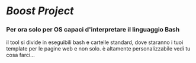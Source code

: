 # *Boost Project*
### Per ora solo per OS capaci d'interpretare il linguaggio Bash
il tool si divide in eseguibili bash e cartelle standard, dove staranno i tuoi template per le pagine web e non solo.
è altamente personalizzabile 
vedi tu cosa farci...
